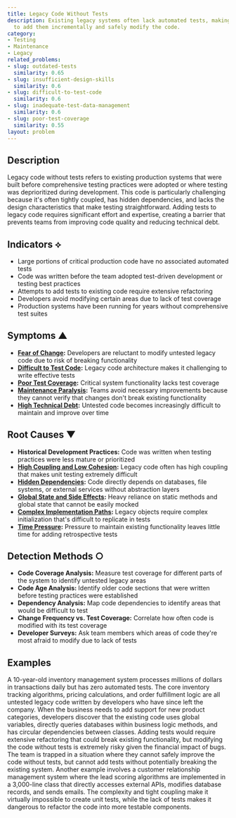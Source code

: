 ```yaml
---
title: Legacy Code Without Tests
description: Existing legacy systems often lack automated tests, making it challenging
  to add them incrementally and safely modify the code.
category:
- Testing
- Maintenance
- Legacy
related_problems:
- slug: outdated-tests
  similarity: 0.65
- slug: insufficient-design-skills
  similarity: 0.6
- slug: difficult-to-test-code
  similarity: 0.6
- slug: inadequate-test-data-management
  similarity: 0.6
- slug: poor-test-coverage
  similarity: 0.55
layout: problem
---
```


## Description

Legacy code without tests refers to existing production systems that were built before comprehensive testing practices were adopted or where testing was deprioritized during development. This code is particularly challenging because it's often tightly coupled, has hidden dependencies, and lacks the design characteristics that make testing straightforward. Adding tests to legacy code requires significant effort and expertise, creating a barrier that prevents teams from improving code quality and reducing technical debt.

## Indicators ⟡
- Large portions of critical production code have no associated automated tests
- Code was written before the team adopted test-driven development or testing best practices
- Attempts to add tests to existing code require extensive refactoring
- Developers avoid modifying certain areas due to lack of test coverage
- Production systems have been running for years without comprehensive test suites

## Symptoms ▲
- **[Fear of Change](fear-of-change.md):** Developers are reluctant to modify untested legacy code due to risk of breaking functionality
- **[Difficult to Test Code](difficult-to-test-code.md):** Legacy code architecture makes it challenging to write effective tests
- **[Poor Test Coverage](poor-test-coverage.md):** Critical system functionality lacks test coverage
- **[Maintenance Paralysis](maintenance-paralysis.md):** Teams avoid necessary improvements because they cannot verify that changes don't break existing functionality
- **[High Technical Debt](high-technical-debt.md):** Untested code becomes increasingly difficult to maintain and improve over time

## Root Causes ▼
- **Historical Development Practices:** Code was written when testing practices were less mature or prioritized
- **[High Coupling and Low Cohesion](high-coupling-low-cohesion.md):** Legacy code often has high coupling that makes unit testing extremely difficult
- **[Hidden Dependencies](hidden-dependencies.md):** Code directly depends on databases, file systems, or external services without abstraction layers
- **[Global State and Side Effects](global-state-and-side-effects.md):** Heavy reliance on static methods and global state that cannot be easily mocked
- **[Complex Implementation Paths](complex-implementation-paths.md):** Legacy objects require complex initialization that's difficult to replicate in tests
- **[Time Pressure](time-pressure.md):** Pressure to maintain existing functionality leaves little time for adding retrospective tests

## Detection Methods ○
- **Code Coverage Analysis:** Measure test coverage for different parts of the system to identify untested legacy areas
- **Code Age Analysis:** Identify older code sections that were written before testing practices were established
- **Dependency Analysis:** Map code dependencies to identify areas that would be difficult to test
- **Change Frequency vs. Test Coverage:** Correlate how often code is modified with its test coverage
- **Developer Surveys:** Ask team members which areas of code they're most afraid to modify due to lack of tests

## Examples

A 10-year-old inventory management system processes millions of dollars in transactions daily but has zero automated tests. The core inventory tracking algorithms, pricing calculations, and order fulfillment logic are all untested legacy code written by developers who have since left the company. When the business needs to add support for new product categories, developers discover that the existing code uses global variables, directly queries databases within business logic methods, and has circular dependencies between classes. Adding tests would require extensive refactoring that could break existing functionality, but modifying the code without tests is extremely risky given the financial impact of bugs. The team is trapped in a situation where they cannot safely improve the code without tests, but cannot add tests without potentially breaking the existing system. Another example involves a customer relationship management system where the lead scoring algorithms are implemented in a 3,000-line class that directly accesses external APIs, modifies database records, and sends emails. The complexity and tight coupling make it virtually impossible to create unit tests, while the lack of tests makes it dangerous to refactor the code into more testable components.
